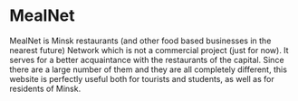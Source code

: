 # MealNet

 MealNet is Minsk restaurants (and other food based businesses in the nearest future) Network which is not a commercial project (just for now). 
It serves for a better acquaintance with the restaurants of the capital. 
Since there are a large number of them and they are all completely different, 
this website is perfectly useful both for tourists and students, as well as for 
residents of Minsk.
